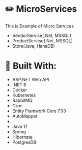 # :pencil2: MicroServices
This is Example of Micro Services
* VendorServise(.Net, MSSQL)
* ProductServise(.Net, MSSQL)
* Store(Java, HanaDB)

# :hammer: Built With:
* ASP.NET Web API
* .NET 6
* Docker
* Kubernetes
* RabbitMQ
* Grpc
* Entity Framwork Core 7.03
* AutoMapper
* 
* Java 17
* Spring
* Hibernate
* PostgresDB

